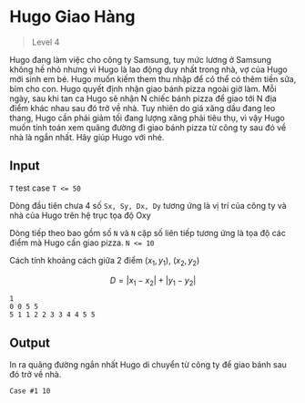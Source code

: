 # Hugo Giao Hàng
>
> Level 4

Hugo đang làm việc cho công ty Samsung, tuy mức lương ở Samsung không hề nhỏ nhưng vì Hugo là lao động duy nhất trong nhà, vợ của Hugo mới sinh em bé.
Hugo muốn kiếm them thu nhập để có thể có thêm tiền sữa, bỉm cho con.
Hugo quyết định nhận giao bánh pizza ngoài giờ làm.
Mỗi ngày, sau khi tan ca Hugo sẽ nhận N chiếc bánh pizza để giao tới N địa điểm khác nhau sau đó trở về nhà.
Tuy nhiên do giá xăng dầu đang leo thang, Hugo cần phải giảm tối đang lượng xăng phải tiêu thụ, vì vậy Hugo muốn tính toán xem quãng đường đi giao bánh pizza từ công ty sau đó về nhà là ngắn nhất.
Hãy giúp Hugo với nhé.

## Input

`T` test case `T <= 50`

Dòng đầu tiên chưa 4 số `Sx, Sy, Dx, Dy` tương ứng là vị trí của công ty và nhà của Hugo trên hệ trục tọa độ Oxy

Dòng tiếp theo bao gồm số `N` và `N` cặp số liên tiếp tương ứng là tọa độ các điểm mà Hugo cần giao pizza. `N <= 10`

Cách tính khoảng cách giữa 2 điểm $(x_1, y_1)$, $(x_2, y_2)$

$$ D = |x_1-x_2| + |y_1-y_2| $$

```
1
0 0 5 5 
5 1 1 2 2 3 3 4 4 5 5
```

## Output

In ra quãng đường ngắn nhất Hugo di chuyển từ công ty để giao bánh sau đó trở về nhà.

```
Case #1 10
```